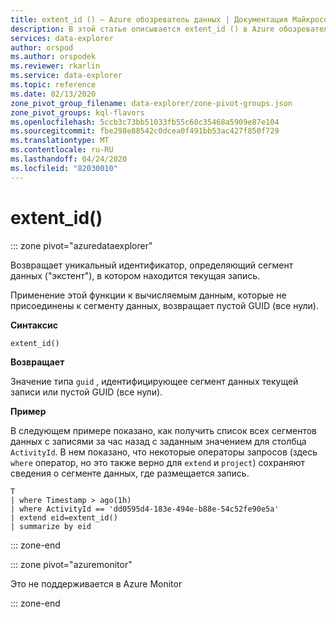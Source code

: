 ```yaml
---
title: extent_id () — Azure обозреватель данных | Документация Майкрософт
description: В этой статье описывается extent_id () в Azure обозреватель данных.
services: data-explorer
author: orspod
ms.author: orspodek
ms.reviewer: rkarlin
ms.service: data-explorer
ms.topic: reference
ms.date: 02/13/2020
zone_pivot_group_filename: data-explorer/zone-pivot-groups.json
zone_pivot_groups: kql-flavors
ms.openlocfilehash: 5ccb3c73bb51033fb55c60c35468a5909e87e104
ms.sourcegitcommit: fbe298e88542c0dcea0f491bb53ac427f850f729
ms.translationtype: MT
ms.contentlocale: ru-RU
ms.lasthandoff: 04/24/2020
ms.locfileid: "82030010"
---
```

# <a name="extent_id"></a>extent_id()

::: zone pivot="azuredataexplorer"

Возвращает уникальный идентификатор, определяющий сегмент данных ("экстент"), в котором находится текущая запись. 

Применение этой функции к вычисляемым данным, которые не присоединены к сегменту данных, возвращает пустой GUID (все нули).

**Синтаксис**

`extent_id()`

**Возвращает**

Значение типа `guid` , идентифицирующее сегмент данных текущей записи или пустой GUID (все нули).

**Пример**

В следующем примере показано, как получить список всех сегментов данных с записями за час назад с заданным значением для столбца `ActivityId`. В нем показано, что некоторые операторы запросов (здесь `where` оператор, но это также верно для `extend` и `project`) сохраняют сведения о сегменте данных, где размещается запись.

```kusto
T
| where Timestamp > ago(1h)
| where ActivityId == 'dd0595d4-183e-494e-b88e-54c52fe90e5a'
| extend eid=extent_id()
| summarize by eid
```

::: zone-end

::: zone pivot="azuremonitor"

Это не поддерживается в Azure Monitor

::: zone-end
